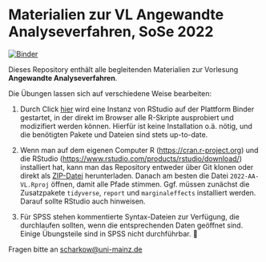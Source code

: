 # Materialien zur VL Angewandte Analyseverfahren, SoSe 2022

[![Binder](https://mybinder.org/badge_logo.svg)](https://mybinder.org/v2/gh/mscharkow/2022-AA-VL/HEAD?urlpath=rstudio)

Dieses Repository enthält alle begleitenden Materialien zur Vorlesung **Angewandte Analyseverfahren**.

Die Übungen lassen sich auf verschiedene Weise bearbeiten:

1. Durch Click [hier](https://mybinder.org/v2/gh/mscharkow/2022-AA-VL/HEAD?urlpath=rstudio) wird eine Instanz von RStudio auf der Plattform Binder gestartet, in der direkt im Browser alle R-Skripte ausprobiert und modizifiert werden können. Hierfür ist keine Installation o.ä. nötig, und die benötigten Pakete und Dateien sind stets up-to-date.

2. Wenn man auf dem eigenen Computer R (https://cran.r-project.org) und die RStudio (https://www.rstudio.com/products/rstudio/download/) installiert hat, kann man das Repository entweder über Git klonen oder direkt als [ZIP-Datei](https://github.com/mscharkow/2022-AA-VL/archive/refs/heads/master.zip) herunterladen. Danach am besten die Datei `2022-AA-VL.Rproj` öffnen, damit alle Pfade stimmen. Ggf. müssen zunächst die Zusatzpakete `tidyverse`, `report` und `marginaleffects` installiert werden. Darauf sollte RStudio auch hinweisen.

3. Für SPSS stehen kommentierte Syntax-Dateien zur Verfügung, die durchlaufen sollten, wenn die entsprechenden Daten geöffnet sind. Einige Übungsteile sind in SPSS nicht durchführbar. 🤷

Fragen bitte an scharkow@uni-mainz.de
